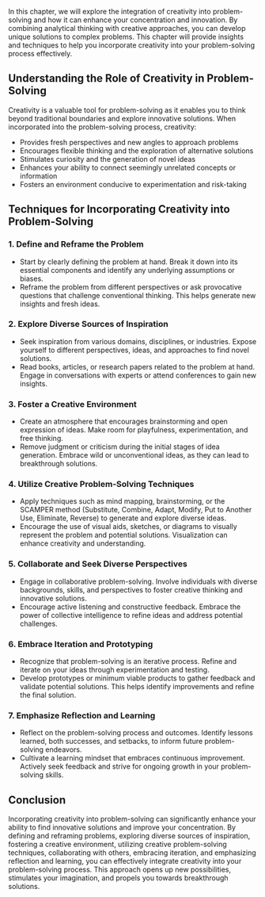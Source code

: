 
In this chapter, we will explore the integration of creativity into problem-solving and how it can enhance your concentration and innovation. By combining analytical thinking with creative approaches, you can develop unique solutions to complex problems. This chapter will provide insights and techniques to help you incorporate creativity into your problem-solving process effectively.

Understanding the Role of Creativity in Problem-Solving
-------------------------------------------------------

Creativity is a valuable tool for problem-solving as it enables you to think beyond traditional boundaries and explore innovative solutions. When incorporated into the problem-solving process, creativity:

* Provides fresh perspectives and new angles to approach problems
* Encourages flexible thinking and the exploration of alternative solutions
* Stimulates curiosity and the generation of novel ideas
* Enhances your ability to connect seemingly unrelated concepts or information
* Fosters an environment conducive to experimentation and risk-taking

Techniques for Incorporating Creativity into Problem-Solving
------------------------------------------------------------

### 1. Define and Reframe the Problem

* Start by clearly defining the problem at hand. Break it down into its essential components and identify any underlying assumptions or biases.
* Reframe the problem from different perspectives or ask provocative questions that challenge conventional thinking. This helps generate new insights and fresh ideas.

### 2. Explore Diverse Sources of Inspiration

* Seek inspiration from various domains, disciplines, or industries. Expose yourself to different perspectives, ideas, and approaches to find novel solutions.
* Read books, articles, or research papers related to the problem at hand. Engage in conversations with experts or attend conferences to gain new insights.

### 3. Foster a Creative Environment

* Create an atmosphere that encourages brainstorming and open expression of ideas. Make room for playfulness, experimentation, and free thinking.
* Remove judgment or criticism during the initial stages of idea generation. Embrace wild or unconventional ideas, as they can lead to breakthrough solutions.

### 4. Utilize Creative Problem-Solving Techniques

* Apply techniques such as mind mapping, brainstorming, or the SCAMPER method (Substitute, Combine, Adapt, Modify, Put to Another Use, Eliminate, Reverse) to generate and explore diverse ideas.
* Encourage the use of visual aids, sketches, or diagrams to visually represent the problem and potential solutions. Visualization can enhance creativity and understanding.

### 5. Collaborate and Seek Diverse Perspectives

* Engage in collaborative problem-solving. Involve individuals with diverse backgrounds, skills, and perspectives to foster creative thinking and innovative solutions.
* Encourage active listening and constructive feedback. Embrace the power of collective intelligence to refine ideas and address potential challenges.

### 6. Embrace Iteration and Prototyping

* Recognize that problem-solving is an iterative process. Refine and iterate on your ideas through experimentation and testing.
* Develop prototypes or minimum viable products to gather feedback and validate potential solutions. This helps identify improvements and refine the final solution.

### 7. Emphasize Reflection and Learning

* Reflect on the problem-solving process and outcomes. Identify lessons learned, both successes, and setbacks, to inform future problem-solving endeavors.
* Cultivate a learning mindset that embraces continuous improvement. Actively seek feedback and strive for ongoing growth in your problem-solving skills.

Conclusion
----------

Incorporating creativity into problem-solving can significantly enhance your ability to find innovative solutions and improve your concentration. By defining and reframing problems, exploring diverse sources of inspiration, fostering a creative environment, utilizing creative problem-solving techniques, collaborating with others, embracing iteration, and emphasizing reflection and learning, you can effectively integrate creativity into your problem-solving process. This approach opens up new possibilities, stimulates your imagination, and propels you towards breakthrough solutions.

